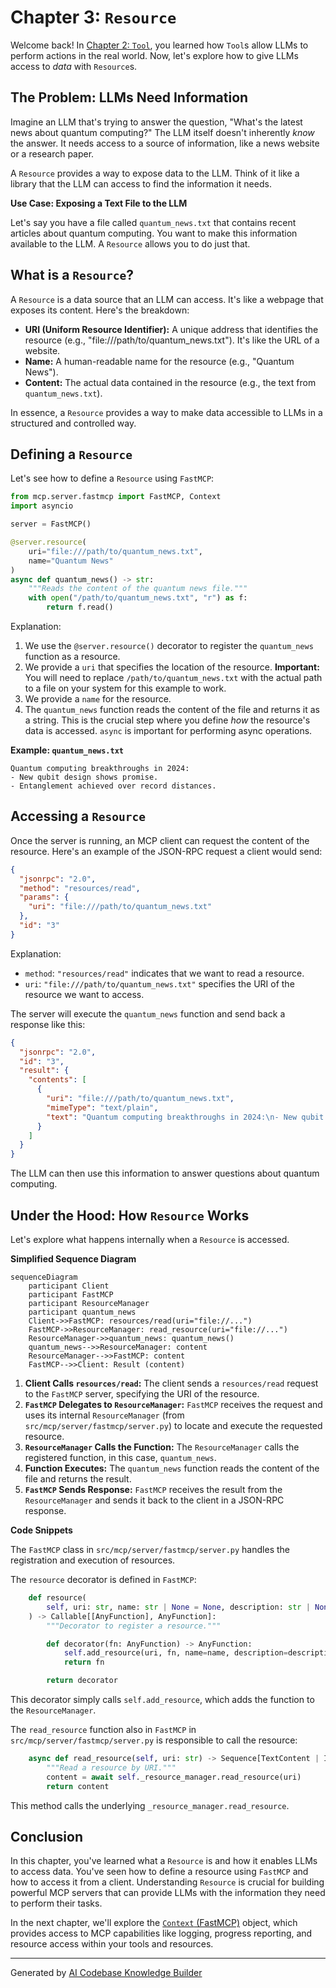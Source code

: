# Chapter 3: `Resource`

Welcome back! In [Chapter 2: `Tool`](02__tool__.md), you learned how `Tool`s allow LLMs to perform actions in the real world. Now, let's explore how to give LLMs access to *data* with `Resource`s.

## The Problem: LLMs Need Information

Imagine an LLM that's trying to answer the question, "What's the latest news about quantum computing?" The LLM itself doesn't inherently *know* the answer. It needs access to a source of information, like a news website or a research paper.

A `Resource` provides a way to expose data to the LLM. Think of it like a library that the LLM can access to find the information it needs.

**Use Case: Exposing a Text File to the LLM**

Let's say you have a file called `quantum_news.txt` that contains recent articles about quantum computing. You want to make this information available to the LLM. A `Resource` allows you to do just that.

## What is a `Resource`?

A `Resource` is a data source that an LLM can access. It's like a webpage that exposes its content. Here's the breakdown:

*   **URI (Uniform Resource Identifier):** A unique address that identifies the resource (e.g., "file:///path/to/quantum_news.txt"). It's like the URL of a website.
*   **Name:** A human-readable name for the resource (e.g., "Quantum News").
*   **Content:** The actual data contained in the resource (e.g., the text from `quantum_news.txt`).

In essence, a `Resource` provides a way to make data accessible to LLMs in a structured and controlled way.

## Defining a `Resource`

Let's see how to define a `Resource` using `FastMCP`:

```python
from mcp.server.fastmcp import FastMCP, Context
import asyncio

server = FastMCP()

@server.resource(
    uri="file:///path/to/quantum_news.txt",
    name="Quantum News"
)
async def quantum_news() -> str:
    """Reads the content of the quantum news file."""
    with open("/path/to/quantum_news.txt", "r") as f:
        return f.read()
```

Explanation:

1.  We use the `@server.resource()` decorator to register the `quantum_news` function as a resource.
2.  We provide a `uri` that specifies the location of the resource. **Important:** You will need to replace `/path/to/quantum_news.txt` with the actual path to a file on your system for this example to work.
3.  We provide a `name` for the resource.
4.  The `quantum_news` function reads the content of the file and returns it as a string.  This is the crucial step where you define *how* the resource's data is accessed. `async` is important for performing async operations.

**Example: `quantum_news.txt`**

```
Quantum computing breakthroughs in 2024:
- New qubit design shows promise.
- Entanglement achieved over record distances.
```

## Accessing a `Resource`

Once the server is running, an MCP client can request the content of the resource. Here's an example of the JSON-RPC request a client would send:

```json
{
  "jsonrpc": "2.0",
  "method": "resources/read",
  "params": {
    "uri": "file:///path/to/quantum_news.txt"
  },
  "id": "3"
}
```

Explanation:

*   `method`: `"resources/read"` indicates that we want to read a resource.
*   `uri`: `"file:///path/to/quantum_news.txt"` specifies the URI of the resource we want to access.

The server will execute the `quantum_news` function and send back a response like this:

```json
{
  "jsonrpc": "2.0",
  "id": "3",
  "result": {
    "contents": [
      {
        "uri": "file:///path/to/quantum_news.txt",
        "mimeType": "text/plain",
        "text": "Quantum computing breakthroughs in 2024:\n- New qubit design shows promise.\n- Entanglement achieved over record distances."
      }
    ]
  }
}
```

The LLM can then use this information to answer questions about quantum computing.

## Under the Hood: How `Resource` Works

Let's explore what happens internally when a `Resource` is accessed.

**Simplified Sequence Diagram**

```mermaid
sequenceDiagram
    participant Client
    participant FastMCP
    participant ResourceManager
    participant quantum_news
    Client->>FastMCP: resources/read(uri="file://...")
    FastMCP->>ResourceManager: read_resource(uri="file://...")
    ResourceManager->>quantum_news: quantum_news()
    quantum_news-->>ResourceManager: content
    ResourceManager-->>FastMCP: content
    FastMCP-->>Client: Result (content)
```

1.  **Client Calls `resources/read`:** The client sends a `resources/read` request to the `FastMCP` server, specifying the URI of the resource.
2.  **`FastMCP` Delegates to `ResourceManager`:** `FastMCP` receives the request and uses its internal `ResourceManager` (from `src/mcp/server/fastmcp/server.py`) to locate and execute the requested resource.
3.  **`ResourceManager` Calls the Function:** The `ResourceManager` calls the registered function, in this case, `quantum_news`.
4.  **Function Executes:** The `quantum_news` function reads the content of the file and returns the result.
5.  **`FastMCP` Sends Response:** `FastMCP` receives the result from the `ResourceManager` and sends it back to the client in a JSON-RPC response.

**Code Snippets**

The `FastMCP` class in `src/mcp/server/fastmcp/server.py` handles the registration and execution of resources.

The `resource` decorator is defined in `FastMCP`:
```python
    def resource(
        self, uri: str, name: str | None = None, description: str | None = None
    ) -> Callable[[AnyFunction], AnyFunction]:
        """Decorator to register a resource."""

        def decorator(fn: AnyFunction) -> AnyFunction:
            self.add_resource(uri, fn, name=name, description=description)
            return fn

        return decorator
```

This decorator simply calls `self.add_resource`, which adds the function to the `ResourceManager`.

The `read_resource` function also in `FastMCP` in `src/mcp/server/fastmcp/server.py` is responsible to call the resource:

```python
    async def read_resource(self, uri: str) -> Sequence[TextContent | ImageContent | EmbeddedResource]:
        """Read a resource by URI."""
        content = await self._resource_manager.read_resource(uri)
        return content
```

This method calls the underlying `_resource_manager.read_resource`.

## Conclusion

In this chapter, you've learned what a `Resource` is and how it enables LLMs to access data. You've seen how to define a resource using `FastMCP` and how to access it from a client. Understanding `Resource` is crucial for building powerful MCP servers that can provide LLMs with the information they need to perform their tasks.

In the next chapter, we'll explore the [`Context` (FastMCP)](04__context___fastmcp__.md) object, which provides access to MCP capabilities like logging, progress reporting, and resource access within your tools and resources.


---

Generated by [AI Codebase Knowledge Builder](https://github.com/The-Pocket/Tutorial-Codebase-Knowledge)